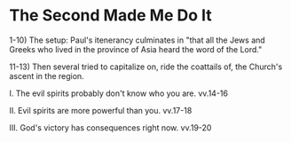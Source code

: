 


# The Second Made Me Do It

1-10) The setup: Paul's itenerancy culminates in "that all the Jews and Greeks who lived in the province of Asia heard the word of the Lord."

11-13) Then several tried to capitalize on, ride the coattails of, the Church's ascent in the region.


I. The evil spirits probably don't know who you are. 
   vv.14-16

II. Evil spirits are more powerful than you. 
    vv.17-18

III. God's victory has consequences right now. 
     vv.19-20

